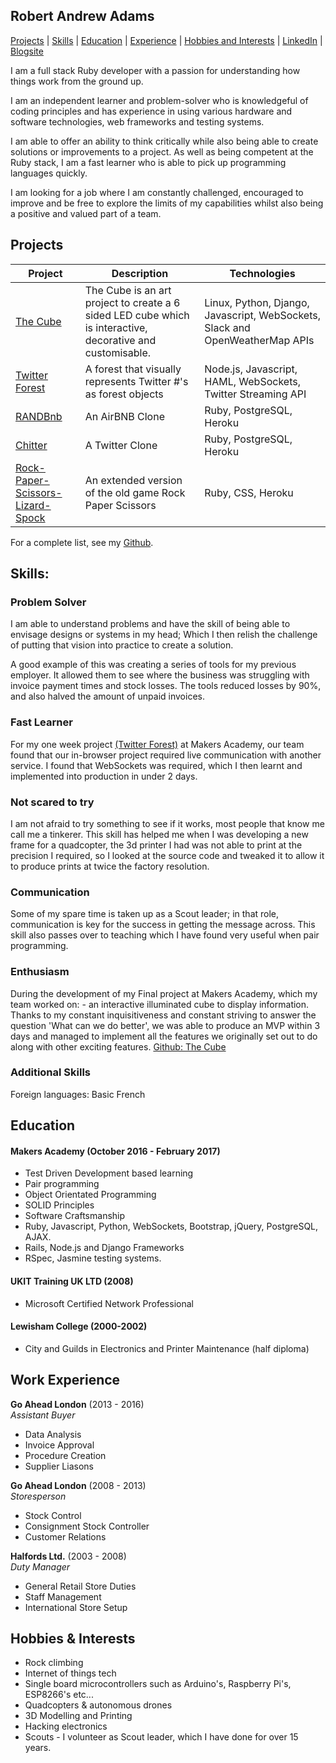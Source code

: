 ## Robert Andrew Adams

[Projects](#projects) | [Skills](#skills) | [Education](#education) | [Experience](#experience) | [Hobbies and Interests](#hobbies-and-interests) | [LinkedIn](https://www.linkedin.com/in/robert-adams-5bb7bb68/) | [Blogsite](http://sultan-hq.com)

I am a full stack Ruby developer with a passion for understanding how things work from the ground up.

I am an independent learner and problem-solver who is knowledgeful of coding principles and has experience in using various hardware and software technologies, web frameworks and testing systems.

I am able to offer an ability to think critically while also being able to create solutions or improvements to a project.
As well as being competent at the Ruby stack, I am a fast learner who is able to pick up programming languages quickly.

I am looking for a job where I am constantly challenged, encouraged to improve and be free to explore the limits of my capabilities whilst also being a positive and valued part of a team.



## Projects


| Project   | Description | Technologies |
|---        |---         |---           |
| [The Cube](https://github.com/sultanhq/makers_cube) | The Cube is an art project to create a 6 sided LED cube which is interactive, decorative and customisable. | Linux, Python, Django, Javascript, WebSockets, Slack and OpenWeatherMap APIs |
| [Twitter Forest](https://github.com/sultanhq/twitter_forest) | A forest that visually represents Twitter #'s as forest objects | Node.js, Javascript, HAML, WebSockets, Twitter Streaming API|
| [RANDBnb](https://github.com/sultanhq/RAND-MakersBNB) | An AirBNB Clone | Ruby, PostgreSQL, Heroku|
| [Chitter](https://github.com/sultanhq/chitter-challenge)| A Twitter Clone | Ruby, PostgreSQL, Heroku|
|[Rock-Paper-Scissors-Lizard-Spock](https://github.com/sultanhq/rps-challenge) | An extended version of the old game Rock Paper Scissors| Ruby, CSS, Heroku |

For a complete list, see my [Github](https://github.com/sultanhq).

## Skills:


### Problem Solver
I am able to understand problems and have the skill of being able to envisage designs or systems in my head; Which I then relish the challenge of putting that vision into practice to create a solution.

A good example of this was creating a series of tools for my previous employer. It allowed them to see where the business was struggling with invoice payment times and stock losses. The tools reduced losses by 90%, and also halved the amount of unpaid invoices.

### Fast Learner
For my one week project [(Twitter Forest)](https://github.com/sultanhq/twitter_forest)  at Makers Academy, our team found that our in-browser project required live communication with another service. I found that WebSockets was required, which I then learnt and implemented into production in under 2 days.

### Not scared to try
I am not afraid to try something to see if it works, most people that know me call me a tinkerer. This skill has helped me when I was developing a new frame for a quadcopter, the 3d printer I had was not able to print at the precision I required, so I looked at the source code and tweaked it to allow it to produce prints at twice the factory resolution.

### Communication
Some of my spare time is taken up as a Scout leader; in that role, communication is key for the success in getting the message across. This skill also passes over to teaching which I have found very useful when pair programming.

### Enthusiasm

During the development of my Final project at Makers Academy, which my team worked on: - an interactive illuminated cube to display information. Thanks to my constant inquisitiveness and constant striving to answer the question 'What can we do better', we was able to produce an MVP within 3 days and managed to implement all the features we originally set out to do along with other exciting features.
[Github: The Cube](https://github.com/sultanhq/makers_cube)

### Additional Skills

  Foreign languages: Basic French

## Education

#### Makers Academy (October 2016 - February 2017)

- Test Driven Development based learning
- Pair programming
- Object Orientated Programming
- SOLID Principles
- Software Craftsmanship
- Ruby, Javascript, Python, WebSockets, Bootstrap, jQuery, PostgreSQL, AJAX.
- Rails, Node.js and Django Frameworks
- RSpec, Jasmine testing systems.

#### UKIT Training UK LTD (2008)

- Microsoft Certified Network Professional

#### Lewisham College (2000-2002)

- City and Guilds in Electronics and Printer Maintenance (half diploma)

## Work Experience


**Go Ahead London** (2013 - 2016)  
*Assistant Buyer*
* Data Analysis
* Invoice Approval
* Procedure Creation
* Supplier Liasons

**Go Ahead London** (2008 - 2013)  
*Storesperson*
* Stock Control
* Consignment Stock Controller
* Customer Relations

**Halfords Ltd.** (2003 - 2008)   
*Duty Manager*
* General Retail Store Duties
* Staff Management
* International Store Setup


## Hobbies & Interests

  * Rock climbing
  * Internet of things tech
  * Single board microcontrollers such as Arduino's, Raspberry Pi's, ESP8266's etc...
  * Quadcopters & autonomous drones
  * 3D Modelling and Printing
  * Hacking electronics
  * Scouts - I volunteer as Scout leader, which I have done for over 15 years.
